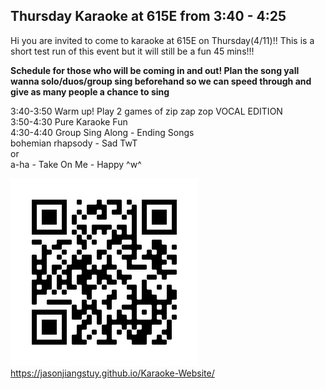 ## Thursday Karaoke at 615E from 3:40 - 4:25
Hi you are invited to come to karaoke at 615E on Thursday(4/11)!!
This is a short test run of this event but it will still be a fun 45 mins!!!

**Schedule for those who will be coming in and out! Plan the song yall wanna solo/duos/group sing beforehand so we can speed through and give as many people a chance to sing**

3:40-3:50 Warm up! Play 2 games of zip zap zop VOCAL EDITION<br>
3:50-4:30 Pure Karaoke Fun<br>
4:30-4:40 Group Sing Along - Ending Songs<br>
bohemian rhapsody - Sad TwT<br>
 or <br>
a-ha - Take On Me - Happy ^w^<br>

![Image](https://raw.githubusercontent.com/jasonjiangstuy/Karaoke-Website/main/assets/frame.png)
https://jasonjiangstuy.github.io/Karaoke-Website/
